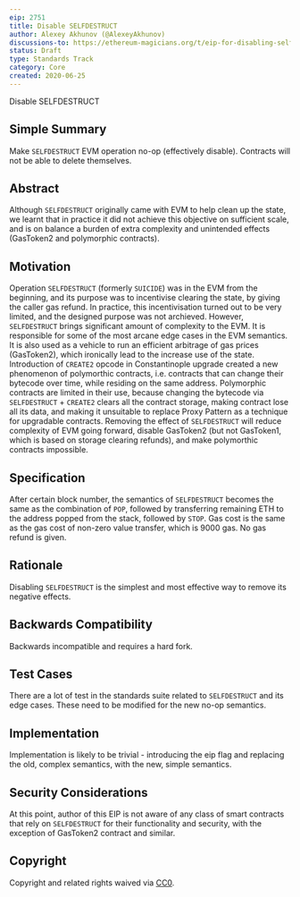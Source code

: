 ```yaml
---
eip: 2751
title: Disable SELFDESTRUCT
author: Alexey Akhunov (@AlexeyAkhunov)
discussions-to: https://ethereum-magicians.org/t/eip-for-disabling-selfdestruct-opcode/4382
status: Draft
type: Standards Track
category: Core
created: 2020-06-25
---
```


Disable SELFDESTRUCT

## Simple Summary
Make `SELFDESTRUCT` EVM operation no-op (effectively disable). Contracts will not be able to delete themselves.

## Abstract
Although `SELFDESTRUCT` originally came with EVM to help clean up the state, we learnt that in practice it did not achieve this objective on
sufficient scale, and is on balance a burden of extra complexity and unintended effects (GasToken2 and polymorphic contracts).

## Motivation
Operation `SELFDESTRUCT` (formerly `SUICIDE`) was in the EVM from the beginning, and its purpose was to incentivise clearing the state, by giving the
caller gas refund. In practice, this incentivisation turned out to be very limited, and the designed purpose was not archieved. However, `SELFDESTRUCT`
brings significant amount of complexity to the EVM. It is responsible for some of the most arcane edge cases in the EVM semantics.
It is also used as a vehicle to run an efficient arbitrage of gas prices (GasToken2), which
ironically lead to the increase use of the state. Introduction of `CREATE2` opcode in Constantinople upgrade created a new phenomenon of
polymorthic contracts, i.e. contracts that can change their bytecode over time, while residing on the same address. Polymorphic contracts are limited
in their use, because changing the bytecode via `SELFDESTRUCT` + `CREATE2` clears all the contract storage, making contract lose all its data,
and making it unsuitable to replace Proxy Pattern as a technique for upgradable contracts. Removing the effect of `SELFDESTRUCT`
will reduce complexity of EVM going forward, disable GasToken2 (but not GasToken1, which is based on storage clearing refunds), and make
polymorthic contracts impossible.

## Specification
After certain block number, the semantics of `SELFDESTRUCT` becomes the same as the combination of `POP`, followed by transferring remaining ETH
to the address popped from the stack, followed by `STOP`. Gas cost is the same as the gas cost of non-zero value transfer, which is 9000 gas. No gas refund is given.

## Rationale
Disabling `SELFDESTRUCT` is the simplest and most effective way to remove its negative effects.

## Backwards Compatibility
Backwards incompatible and requires a hard fork.

## Test Cases
There are a lot of test in the standards suite related to `SELFDESTRUCT` and its edge cases. These need to be modified for the new no-op semantics.

## Implementation
Implementation is likely to be trivial - introducing the eip flag and replacing the old, complex semantics, with the new, simple semantics.

## Security Considerations
At this point, author of this EIP is not aware of any class of smart contracts that rely on `SELFDESTRUCT` for their functionality and security, with the exception of
GasToken2 contract and similar.

## Copyright
Copyright and related rights waived via [CC0](https://creativecommons.org/publicdomain/zero/1.0/).
